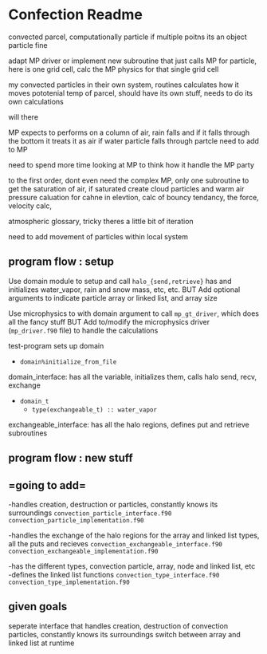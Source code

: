 # Confection Readme

convected parcel, computationally particle         if multiple poitns its an object
 particle fine

adapt MP driver or implement new subroutine that just calls MP for particle,
here is one grid cell, calc the MP physics for that single grid cell

my convected particles in their own system,
  routines calculates how it moves
  pototenial temp of parcel, should have its own stuff, needs to do its own calculations

will there

MP expects to performs on a column of air, rain falls and if it falls through the bottom it treats it as air
  if water particle falls through partcle need to add to MP

need to spend more time looking at MP to think how it handle the MP party



to the first order, dont even need the complex MP, only one subroutine to get the saturation of air, if saturated create cloud particles and warm air
    pressure caluation for cahne in elevtion, calc of bouncy tendancy, the force, velocity calc,

atmospheric glossary, tricky theres a little bit of iteration



need to  add movement of particles within local system

## program flow : setup

Use domain module to setup and call `halo_{send,retrieve}`
                  has and initializes water_vapor, rain and snow mass, etc, etc.
 BUT
Add optional arguments to indicate particle array or linked list, and array size



Use microphysics to with domain argument to call `mp_gt_driver`, which does all the fancy stuff
 BUT
Add to/modify the microphysics driver (`mp_driver.f90` file) to handle the calculations


test-program sets up domain
 - `domain%initialize_from_file`

domain_interface: has all the variable, initializes them, calls halo send, recv, exchange
 - `domain_t`
   - `type(exchangeable_t) :: water_vapor`

exchangeable_interface: has all the halo regions, defines put and retrieve subroutines


## program flow : new stuff

=going to add=
-------------
-handles creation, destruction or particles, constantly knows its surroundings
`convection_particle_interface.f90`
`convection_particle_implementation.f90`

-handles the exchange of the halo regions for the array and linked list types, all the puts and recieves
`convection_exchangeable_interface.f90`
`convection_exchangeable_implementation.f90`

-has the different types, convection particle, array, node and linked list, etc
-defines the linked list functions
`convection_type_interface.f90`
`convection_type_implementation.f90`

## given goals
seperate interface that handles creation, destruction of convection particles, constantly knows its surroundings
switch between array and linked list at runtime
